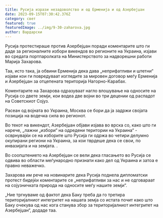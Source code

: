 ```yaml
---
title: Русија изрази незадоволство и од Ерменија и од Азербејџан
date: 2023-09-15T07:30:42.376Z
category: свет
featured: true
featuredImage: ../img/9-30-zaharova.jpg
author: Вардарски
---
```

Русија протестираше против Азербејџан поради коментарите што ги даде за регионалните избори викендов во регионите на Украина, изјави во средата портпаролката на Министерството за надворешни работи Марија Захарова.

Таа, исто така, ја обвини Ерменија дека дава „неприфатливи и штетни“ изјави кои ги повредуваат изгледите за мировен договор меѓу Ерменија и Азербејџан за отцепената територија Нагорно-Карабах.

Коментарите на Захарова одразуваат нагло влошување на односите на Русија со двете земји, кои водеа две војни во три децении од распадот на Советскиот Сојуз.

Расеан од војната во Украина, Москва се бори да ја задржи својата позиција на водечка сила во регионот.

Во текот на викендот, Азербејџан објави изјава во врска со, како што ги нарече, „лажни „избори“ на одредени територии на Украина“ - осврнувајќи се на изборите што Русија ги одржа во четири делумно окупирани региони на Украина, за кои тврдеше дека се свои, по инвазијата и на земјата. .

Во соопштението на Азербејџан се вели дека гласањето во Русија се одвива во области меѓународно признати како дел од Украина и затоа е правно неважечко.

Захарова им рече на новинарите дека Русија поднела дипломатски протест бидејќи коментарите се „неприфатливи за нас и не одговараат на сојузничката природа на односите меѓу нашите земји“.

„Ние тргнуваме од фактот дека Баку треба да го третира територијалниот интегритет на нашата земја со истата почит како што Баку очекува од нас кога станува збор за територијалниот интегритет на Азербејџан“, додаде таа.